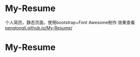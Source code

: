 # My-Resume
个人简历，静态页面，使用bootstrap+Font Awesome制作
效果查看[penglongli.github.io/My-Resume/](penglongli.github.io/My-Resume/)
# My-Resume
